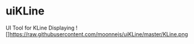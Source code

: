 # uiKLine
UI Tool for KLine Displaying
![]https://raw.githubusercontent.com/moonnejs/uiKLine/master/KLine.png
